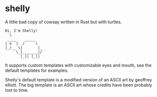 # shelly
A little bad copy of cowsay written in Rust but with turtles.

```
Hi, I'm Shelly!
  \
 ____    _____
| o  |  /     \
|_/__ \|       |_
     \_|_______|/
       |_|| |_||
```

It supports custom templates with customizable eyes and mouth, see the default templates for examples.

Shelly's default template is a modified version of an ASCII art by geoffrey elliott.
The big template is an ASCII art whose credits have been probably lost to time.